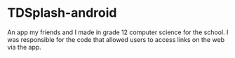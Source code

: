# TDSplash-android

An app my friends and I made in grade 12 computer science for the school. I was responsible for the code that allowed users
to access links on the web via the app.
